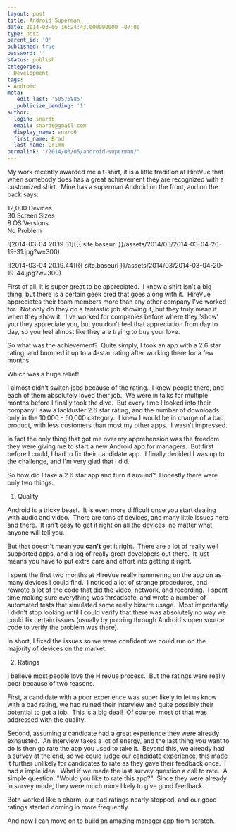 ```yaml
---
layout: post
title: Android Superman
date: 2014-03-05 16:24:43.000000000 -07:00
type: post
parent_id: '0'
published: true
password: ''
status: publish
categories:
- Development
tags:
- Android
meta:
  _edit_last: '50576885'
  _publicize_pending: '1'
author:
  login: snard6
  email: snard6@gmail.com
  display_name: snard6
  first_name: Brad
  last_name: Grimm
permalink: "/2014/03/05/android-superman/"
---
```

My work recently awarded me a t-shirt, it is a little tradition at HireVue that when somebody does has a great achievement they are recognized with a customized shirt. &nbsp;Mine has a superman Android on the front, and on the back says:

12,000 Devices  
30 Screen Sizes  
8 OS Versions  
No Problem

![2014-03-04 20.19.31]({{ site.baseurl }}/assets/2014/03/2014-03-04-20-19-31.jpg?w=300)

![2014-03-04 20.19.44]({{ site.baseurl }}/assets/2014/03/2014-03-04-20-19-44.jpg?w=300)

First of all, it is super great to be appreciated. &nbsp;I know a shirt isn't a big thing, but there is a certain geek cred that goes along with it. &nbsp;HireVue appreciates their team members more than any other company I've worked for. &nbsp;Not only do they do a fantastic job showing it, but they truly mean it when they show it. &nbsp;I've worked for companies before where they 'show' you they appreciate you, but you don't feel that appreciation from day to day, so you feel almost like they are trying to buy your love.

So what was the achievement? &nbsp;Quite simply, I took an app with a 2.6 star rating, and bumped it up to a 4-star rating after working there for a few months.

Which was a huge relief!

I almost didn't switch jobs because of the rating. &nbsp;I knew people there, and each of them absolutely loved their job. &nbsp;We were in talks for multiple months before I finally took the dive. &nbsp;But every time I looked into their company I saw a lackluster 2.6 star rating, and the number of downloads only in the 10,000 - 50,000 category. &nbsp;I knew I would be in charge of a bad product, with less customers than most my other apps. &nbsp;I wasn't impressed.

In fact the only thing that got me over my apprehension was the freedom they were giving me to start a new Android app for managers. &nbsp;But first before I could, I had to fix their candidate app. &nbsp;I finally decided I was up to the challenge, and I'm very glad that I did.

So how did I take a 2.6 star app and turn it around? &nbsp;Honestly there were only two things:

1. Quality

Android is a tricky beast. &nbsp;It is even more difficult once you start dealing with audio and video. &nbsp;There are tons of devices, and many little issues here and there. &nbsp;It isn't easy to get it right on all the devices, no matter what anyone will tell you.

But that doesn't mean you **can't** get it right. &nbsp;There are a lot of really well supported apps, and a log of really great developers out there. &nbsp;It just means you have to put extra care and effort into getting it right.

I spent the first two months at HireVue really hammering on the app on as many devices I could find. &nbsp;I noticed a lot of strange procedures, and rewrote a lot of the code that did the video, network, and recording. &nbsp;I spent time making sure everything was threadsafe, and wrote a number of automated tests that simulated some really bizarre usage. &nbsp;Most importantly I didn't stop looking until I could verify that there was absolutely no way we could fix certain issues (usually by pouring through Android's open source code to verify the problem was there).

In short, I fixed the issues so we were confident we could run on the majority of devices on the market.

2. Ratings

I believe most people love the HireVue process. &nbsp;But the ratings were really poor because of two reasons.

First, a candidate with a poor experience was super likely to let us know with a bad rating, we had ruined their interview and quite possibly their potential to get a job. &nbsp;This is a big deal! &nbsp;Of course, most of that was addressed with the quality.

Second, assuming a candidate had a great experience they were already exhausted. &nbsp;An interview takes a lot of energy, and the last thing you want to do is then go rate the app you used to take it. &nbsp;Beyond this, we already had a survey at the end, so we could judge our candidate experience, this made it further&nbsp;unlikely for candidates to rate as they gave their feedback once. &nbsp;I had a imple idea. &nbsp;What if we made the last survey question a call to rate. &nbsp;A simple question: "Would you like to rate this app?" &nbsp;Since they were already in survey mode, they were much more likely to give good feedback.

Both worked like a charm, our bad ratings nearly stopped, and our good ratings started coming in more frequently.

And now I can move on to build an amazing manager app from scratch.

